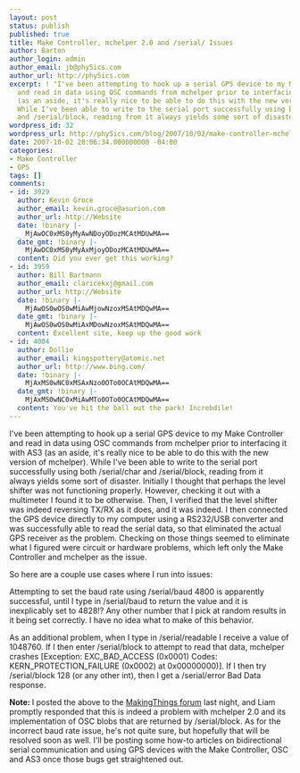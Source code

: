 ```yaml
---
layout: post
status: publish
published: true
title: Make Controller, mchelper 2.0 and /serial/ Issues
author: Barton
author_login: admin
author_email: jb@phy5ics.com
author_url: http://phy5ics.com
excerpt: ! "I've been attempting to hook up a serial GPS device to my Make Controller
  and read in data using OSC commands from mchelper prior to interfacing it with AS3
  (as an aside, it's really nice to be able to do this with the new version of mchelper).
  While I've been able to write to the serial port successfully using both /serial/char
  and /serial/block, reading from it always yields some sort of disaster.\r\n"
wordpress_id: 32
wordpress_url: http://phy5ics.com/blog/2007/10/02/make-controller-mchelper-20-and-serial-subsytem-issues/
date: 2007-10-02 20:06:34.000000000 -04:00
categories:
- Make Controller
- GPS
tags: []
comments:
- id: 3929
  author: Kevin Groce
  author_email: kevin.groce@asurion.com
  author_url: http://Website
  date: !binary |-
    MjAwOC0xMS0yMyAwNDoyODozMCAtMDUwMA==
  date_gmt: !binary |-
    MjAwOC0xMS0yMyAxMjoyODozMCAtMDUwMA==
  content: Did you ever get this working?
- id: 3959
  author: Bill Bartmann
  author_email: claricekxj@gmail.com
  author_url: http://Website
  date: !binary |-
    MjAwOS0wOS0wMiAwMjowNzoxMSAtMDQwMA==
  date_gmt: !binary |-
    MjAwOS0wOS0wMiAxMDowNzoxMSAtMDQwMA==
  content: Excellent site, keep up the good work
- id: 4004
  author: Dollie
  author_email: kingspottery@atomic.net
  author_url: http://www.bing.com/
  date: !binary |-
    MjAxMS0wNC0xMSAxNzo0OTo0OCAtMDQwMA==
  date_gmt: !binary |-
    MjAxMS0wNC0xMiAwMTo0OTo0OCAtMDQwMA==
  content: You've hit the ball out the park! Increbdile!
---
```

I've been attempting to hook up a serial GPS device to my Make Controller and read in data using OSC commands from mchelper prior to interfacing it with AS3 (as an aside, it's really nice to be able to do this with the new version of mchelper). While I've been able to write to the serial port successfully using both /serial/char and /serial/block, reading from it always yields some sort of disaster.
<a id="more"></a><a id="more-32"></a>Initially I thought that perhaps the level shifter was not functioning properly. However, checking it out with a multimeter I found it to be otherwise. Then, I verified that the level shifter was indeed reversing TX/RX as it does, and it was indeed. I then connected the GPS device directly to my computer using a RS232/USB converter and was successfully able to read the serial data, so that eliminated the actual GPS receiver as the problem. Checking on those things seemed to eliminate what I figured were circuit or hardware problems, which left only the Make Controller and mchelper as the issue.

So here are a couple use cases where I run into issues:

Attempting to set the baud rate using /serial/baud 4800 is apparently successful, until I type in /serial/baud to return the value and it is inexplicably set to 4828!? Any other number that I pick at random results in it being set correctly. I have no idea what to make of this behavior.

As an additional problem, when I type in /serial/readable I receive a value of 1048760. If I then enter /serial/block to attempt to read that data, mchelper crashes [Exception: EXC_BAD_ACCESS (0x0001) Codes: KERN_PROTECTION_FAILURE (0x0002) at 0x00000000)]. If I then try /serial/block 128 (or any other int), then I get a /serial/error Bad Data response.

<strong>Note: </strong>I posted the above to the <a href="http://www.makingthings.com/forum/discussion/view_topic?topic_id=1169">MakingThings forum</a> last night, and Liam promptly responded that this is indeed a problem with mchelper 2.0 and its implementation of OSC blobs that are returned by /serial/block.  As for the incorrect baud rate issue, he's not quite sure, but hopefully that will be resolved soon as well.  I'll be posting some how-to articles on bidirectional serial communication and using GPS devices with the Make Controller, OSC and AS3 once those bugs get straightened out.
